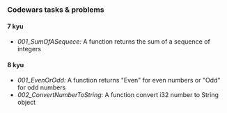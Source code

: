 ### Codewars tasks & problems

#### 7 kyu  

- *001_SumOfASequece:* A function returns the sum of a sequence of integers   

#### 8 kyu

- *001_EvenOrOdd:* A function returns "Even" for even numbers or "Odd" for odd numbers  
- *002_ConvertNumberToString*: A function convert i32 number to String object  
